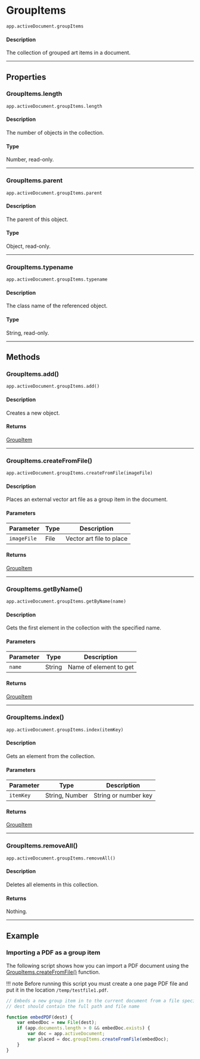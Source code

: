 # GroupItems

`app.activeDocument.groupItems`

#### Description

The collection of grouped art items in a document.

---

## Properties

### GroupItems.length

`app.activeDocument.groupItems.length`

#### Description

The number of objects in the collection.

#### Type

Number, read-only.

---

### GroupItems.parent

`app.activeDocument.groupItems.parent`

#### Description

The parent of this object.

#### Type

Object, read-only.

---

### GroupItems.typename

`app.activeDocument.groupItems.typename`

#### Description

The class name of the referenced object.

#### Type

String, read-only.

---

## Methods

### GroupItems.add()

`app.activeDocument.groupItems.add()`

#### Description

Creates a new object.

#### Returns

[GroupItem](./GroupItem.md)

---

### GroupItems.createFromFile()

`app.activeDocument.groupItems.createFromFile(imageFile)`

#### Description

Places an external vector art file as a group item in the document.

#### Parameters

| Parameter   | Type   | Description              |
|-------------|--------|--------------------------|
| `imageFile` | File   | Vector art file to place |

#### Returns

[GroupItem](./GroupItem.md)

---

### GroupItems.getByName()

`app.activeDocument.groupItems.getByName(name)`

#### Description

Gets the first element in the collection with the specified name.

#### Parameters

| Parameter   | Type   | Description            |
|-------------|--------|------------------------|
| `name`      | String | Name of element to get |

#### Returns

[GroupItem](./GroupItem.md)

---

### GroupItems.index()

`app.activeDocument.groupItems.index(itemKey)`

#### Description

Gets an element from the collection.

#### Parameters

| Parameter   | Type           | Description          |
|-------------|----------------|----------------------|
| `itemKey`   | String, Number | String or number key |

#### Returns

[GroupItem](./GroupItem.md)

---

### GroupItems.removeAll()

`app.activeDocument.groupItems.removeAll()`

#### Description

Deletes all elements in this collection.

#### Returns

Nothing.

---

## Example

### Importing a PDF as a group item

The following script shows how you can import a PDF document using the [GroupItems.createFromFile()](#jsobjref-groupitems-createfromfile) function.

!!! note
    Before running this script you must create a one page PDF file and put it in the location `/temp/testfile1.pdf`.

```javascript
// Embeds a new group item in to the current document from a file specified by dest
// dest should contain the full path and file name

function embedPDF(dest) {
    var embedDoc = new File(dest);
    if (app.documents.length > 0 && embedDoc.exists) {
        var doc = app.activeDocument;
        var placed = doc.groupItems.createFromFile(embedDoc);
    }
}
```

